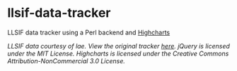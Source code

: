 # llsif-data-tracker
LLSIF data tracker using a Perl backend and [Highcharts](http://www.highcharts.com/)

*LLSIF data courtesy of lae. View the original tracker [here](https://ll.idolactiviti.es/en/tracker/).*
*jQuery is licensed under the MIT License.*
*Highcharts is licensed under the Creative Commons Attribution-NonCommercial 3.0 License.*
